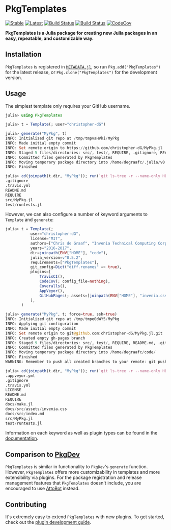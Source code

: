 # PkgTemplates

[![Stable](https://img.shields.io/badge/docs-stable-blue.svg)](https://christopher-dG.github.io/PkgTemplates.jl/stable)
[![Latest](https://img.shields.io/badge/docs-latest-blue.svg)](https://christopher-dG.github.io/PkgTemplates.jl/latest)
[![Build Status](https://travis-ci.org/christopher-dG/PkgTemplates.jl.svg?branch=master)](https://travis-ci.org/christopher-dG/PkgTemplates.jl)
[![Build Status](https://ci.appveyor.com/api/projects/status/github/christopher-dG/PkgTemplates.jl?svg=true)](https://ci.appveyor.com/project/christopher-dG/PkgTemplates-jl)
[![CodeCov](https://codecov.io/gh/christopher-dG/PkgTemplates.jl/branch/master/graph/badge.svg)](https://codecov.io/gh/christopher-dG/PkgTemplates.jl)

**PkgTemplates is a Julia package for creating new Julia packages in an easy,
repeatable, and customizable way.**

## Installation

`PkgTemplates` is registered in
[`METADATA.jl`](https://github.com/JuliaLang/METADATA.jl), so run
`Pkg.add("PkgTemplates")` for the latest release, or
`Pkg.clone("PkgTemplates")` for the development version.

## Usage

The simplest template only requires your GitHub username.

```julia
julia> using PkgTemplates

julia> t = Template(; user="christopher-dG")

julia> generate("MyPkg", t)
INFO: Initialized git repo at /tmp/tmpvaHVki/MyPkg
INFO: Made initial empty commit
INFO: Set remote origin to https://github.com/christopher-dG/MyPkg.jl
INFO: Staged 5 files/directories: src/, test/, REQUIRE, .gitignore, README.md
INFO: Committed files generated by PkgTemplates
INFO: Moving temporary package directory into /home/degraafc/.julia/v0.6/
INFO: Finished

julia> cd(joinpath(t.dir, "MyPkg")); run(`git ls-tree -r --name-only HEAD`)
.gitignore
.travis.yml
README.md
REQUIRE
src/MyPkg.jl
test/runtests.jl
```
However, we can also configure a number of keyword arguments to `Template` and
`generate`:

```julia
julia> t = Template(;
           user="christopher-dG",
           license="MIT",
           authors=["Chris de Graaf", "Invenia Technical Computing Corporation"],
           years="2016-2017",
           dir=joinpath(ENV["HOME"], "code"),
           julia_version=v"0.5.2",
           requirements=["PkgTemplates"],
           git_config=Dict("diff.renames" => true),
           plugins=[
               TravisCI(),
               CodeCov(; config_file=nothing),
               Coveralls(),
               AppVeyor(),
               GitHubPages(; assets=[joinpath(ENV["HOME"], "invenia.css")]),
           ],
       )

julia> generate("MyPkg", t; force=true, ssh=true)
INFO: Initialized git repo at /tmp/tmpe0dWY5/MyPkg
INFO: Applying git configuration
INFO: Made initial empty commit
INFO: Set remote origin to git@github.com:christopher-dG/MyPkg.jl.git
INFO: Created empty gh-pages branch
INFO: Staged 9 files/directories: src/, test/, REQUIRE, README.md, .gitignore, LICENSE, .travis.yml, .appveyor.yml, docs/
INFO: Committed files generated by PkgTemplates
INFO: Moving temporary package directory into /home/degraafc/code/
INFO: Finished
WARNING: Remember to push all created branches to your remote: git push --all

julia> cd(joinpath(t.dir, "MyPkg")); run(`git ls-tree -r --name-only HEAD`)
.appveyor.yml            
.gitignore
.travis.yml
LICENSE
README.md
REQUIRE
docs/make.jl
docs/src/assets/invenia.css
docs/src/index.md
src/MyPkg.jl
test/runtests.jl
```

Information on each keyword as well as plugin types can be found in the
[documentation](https://christopher-dG.github.io/PkgTemplates.jl/stable).

## Comparison to [PkgDev](https://github.com/JuliaLang/PkgDev.jl)

`PkgTemplates` is similar in functionality to `PkgDev`'s `generate` function.
However, `PkgTemplates` offers more customizability in templates and more
extensibility via plugins. For the package registration and release management
features that `PkgTemplates` doesn't include, you are encouraged to use
[AttoBot](https://github.com/apps/attobot) instead.

## Contributing

It's extremely easy to extend `PkgTemplates` with new plugins. To get started,
check out the
[plugin development guide](https://chrostipher-dG.github.io/PkgTemplates.jl/stable/pages/plugin_development.html).
